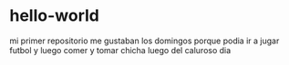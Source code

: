 # hello-world
mi primer repositorio
me gustaban los domingos porque podia ir a jugar futbol y 
luego comer y tomar chicha luego del caluroso dia 
